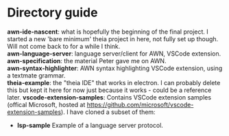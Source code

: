 # Directory guide

**awn-ide-nascent**: what is hopefully the beginning of the final project. I started a new 'bare minimum' theia project in here, not fully set up though. Will not come back to for a while I think.  
**awn-language-server**: language server/client for AWN, VSCode extension.
**awn-specification**: the material Peter gave me on AWN.  
**awn-syntax-highlighter**: AWN syntax highlighting VSCode extension, using a textmate grammar.  
**theia-example**: the "theia IDE" that works in electron. I can probably delete this but kept it here for now just because it works - could be a reference later.
**vscode-extension-samples**: Contains VSCode extension samples (offical Microsoft, hosted at https://github.com/microsoft/vscode-extension-samples). I have cloned a subset of them:
- **lsp-sample** Example of a language server protocol.


